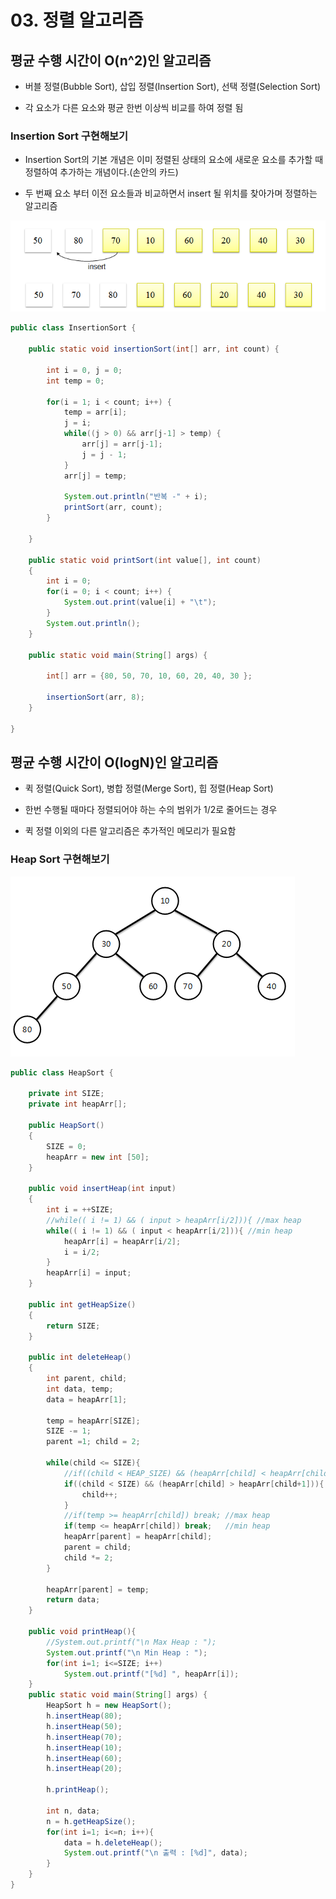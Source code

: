 # 03. 정렬 알고리즘

## 평균 수행 시간이 O(n^2)인 알고리즘

- 버블 정렬(Bubble Sort), 삽입 정렬(Insertion Sort), 선택 정렬(Selection Sort)

- 각 요소가 다른 요소와 평균 한번 이상씩 비교를 하여 정렬 됨

### Insertion Sort 구현해보기

- Insertion Sort의 기본 개념은 이미 정렬된 상태의 요소에 새로운 요소를 추가할 때 정렬하여 추가하는 개념이다.(손안의 카드)

- 두 번째 요소 부터 이전 요소들과 비교하면서 insert 될 위치를 찾아가며 정렬하는 알고리즘

![insert](./img/insert.png)

```java
public class InsertionSort {

	public static void insertionSort(int[] arr, int count) {
		
		int i = 0, j = 0;
		int temp = 0;

		for(i = 1; i < count; i++) {
			temp = arr[i];
			j = i;
			while((j > 0) && arr[j-1] > temp) {
				arr[j] = arr[j-1];
				j = j - 1;
			}
			arr[j] = temp;

			System.out.println("반복 -" + i);
			printSort(arr, count);
		}
		
	}
	
	public static void printSort(int value[], int count)
	{
		int i = 0;
		for(i = 0; i < count; i++) {
			System.out.print(value[i] + "\t");
		}
		System.out.println();
	}
	
	public static void main(String[] args) {
		
		int[] arr = {80, 50, 70, 10, 60, 20, 40, 30 };
		
		insertionSort(arr, 8);
	}

}
```


## 평균 수행 시간이 O(logN)인 알고리즘

- 퀵 정렬(Quick Sort), 병합 정렬(Merge Sort), 힙 정렬(Heap Sort)

- 한번 수행될 때마다 정렬되어야 하는 수의 범위가 1/2로 줄어드는 경우

- 퀵 정렬 이외의 다른 알고리즘은 추가적인 메모리가 필요함

### Heap Sort 구현해보기

![heap](./img/heap.png)

```java
public class HeapSort {

	private int SIZE;
	private int heapArr[];
	
	public HeapSort()
	{
		SIZE = 0;
		heapArr = new int [50];
	}
	
	public void insertHeap(int input)
	{
		int i = ++SIZE;
		//while(( i != 1) && ( input > heapArr[i/2])){ //max heap
		while(( i != 1) && ( input < heapArr[i/2])){ //min heap
			heapArr[i] = heapArr[i/2];
			i = i/2;
		}
		heapArr[i] = input;
	}
	
	public int getHeapSize()
	{
		return SIZE;
	}
	
	public int deleteHeap()
	{
		int parent, child;
		int data, temp;
		data = heapArr[1]; 
		
		temp = heapArr[SIZE]; 
		SIZE -= 1; 
		parent =1; child = 2;
		
		while(child <= SIZE){
			//if((child < HEAP_SIZE) && (heapArr[child] < heapArr[child+1])){ //max heap
			if((child < SIZE) && (heapArr[child] > heapArr[child+1])){ //min heap
				child++;
			}
			//if(temp >= heapArr[child]) break; //max heap
			if(temp <= heapArr[child]) break;   //min heap
			heapArr[parent] = heapArr[child];
			parent = child;
			child *= 2;
		}
		
		heapArr[parent] = temp;
		return data;
	}
	
	public void printHeap(){
		//System.out.printf("\n Max Heap : ");
		System.out.printf("\n Min Heap : ");
		for(int i=1; i<=SIZE; i++)
			System.out.printf("[%d] ", heapArr[i]);
	}
	public static void main(String[] args) {
		HeapSort h = new HeapSort();
		h.insertHeap(80);
		h.insertHeap(50);
		h.insertHeap(70);
		h.insertHeap(10);
		h.insertHeap(60);
		h.insertHeap(20);
		
		h.printHeap();
	
		int n, data;
		n = h.getHeapSize();
		for(int i=1; i<=n; i++){    
			data = h.deleteHeap();  
			System.out.printf("\n 출력 : [%d]", data);
		}
	}
}
```

